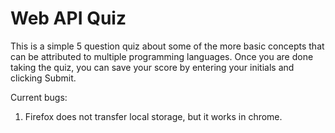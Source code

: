 # Web API Quiz

This is a simple 5 question quiz about some of the more basic concepts that can be attributed to multiple programming languages. Once you are done taking the quiz, you can save your score by entering your initials and clicking Submit.

Current bugs:
1. Firefox does not transfer local storage, but it works in chrome.
